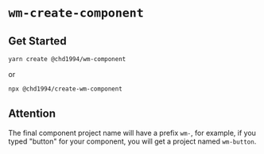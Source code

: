 # `wm-create-component`

## Get Started

``` sh
yarn create @chd1994/wm-component
```

or

``` sh
npx @chd1994/create-wm-component
```

## Attention

The final component project name will have a prefix `wm-`, for example, if you typed "button" for your component, you will get a project named `wm-button`.
